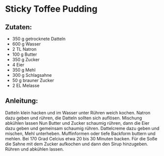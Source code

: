 Sticky Toffee Pudding
===


Zutaten:
---
- 350 g getrocknete Datteln
- 600 g Wasser
- 2 TL Natron
- 100 g Butter
- 350 g Zucker
- 4  Eier
- 350 g Mehl
- 300 g Schlagsahne
- 50 g brauner Zucker
- 2 EL Melasse

Anleitung:
---
Datteln klein hacken und im Wasser unter Rühren weich kochen.
Natron dazu geben und rühren, die Datteln sollten sich auflösen.
Mischung abkühlen lassen
Nun Butter und Zucker schaumig rühren, dann die Eier dazu geben und gemeinsam schaumig rühren.
Dattelcreme dazu geben und mischen, Mehl unterheben.
Muffinformen oder tiefe Backform buttern und mehlen.
Bei 170 Grad Celcius etwa 20 bis 30 Minuten backen.
Für die Soße die Sahne mit dem Zucker aufkochen und dann den Sirup hinzugeben.
Rühren und abkühlen lassen.